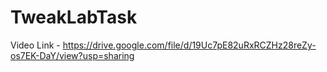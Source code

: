 # TweakLabTask

Video Link - https://drive.google.com/file/d/19Uc7pE82uRxRCZHz28reZy-os7EK-DaY/view?usp=sharing
